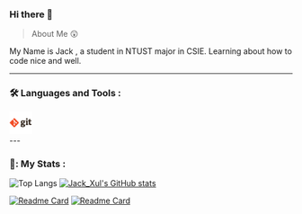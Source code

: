 ### Hi there 👋
>About Me 😲

My Name is Jack , a student in NTUST major in CSIE. Learning about how to code nice and well.

---

### :hammer_and_wrench: Languages and Tools :
<div>
<img src="https://github.com/devicons/devicon/blob/master/icons/git/git-original-wordmark.svg" title="Git" **alt="Git" width="40" height="40"/>
</div>
---

### 🦊: My Stats :

![Top Langs](https://github-readme-stats.vercel.app/api/top-langs/?username=Jackxul&hide=SCSS,CSS,EJS,HTML&langs_count=5&&theme=blueberry&card_width=300px) [![Jack_Xul's GitHub stats](https://github-readme-stats-sigma-five.vercel.app/api?username=Jackxul&theme=nightowl&show_icons=true)](https://github.com/Jackxul?tab=repositories)


[![Readme Card](https://github-readme-stats.vercel.app/api/pin/?username=Jackxul&theme=buefy&repo=NGLAB_Ticket_System&show_owner=true)](https://github.com/Jackxul/NGLAB_Ticket_System) [![Readme Card](https://github-readme-stats.vercel.app/api/pin/?username=Jackxul&theme=buefy&repo=Makefile&show_owner=true)](https://github.com/Jackxul/Makefile) 

<!--
**Jackxul/Jackxul** is a ✨ _special_ ✨ repository because its `README.md` (this file) appears on your GitHub profile.

Here are some ideas to get you started:

- 🔭 I’m currently working on ...
- 🌱 I’m currently learning ...
- 👯 I’m looking to collaborate on ...
- 🤔 I’m looking for help with ...
- 💬 Ask me about ...
- 📫 How to reach me: ...
- 😄 Pronouns: ...
- ⚡ Fun fact: ...
-->
